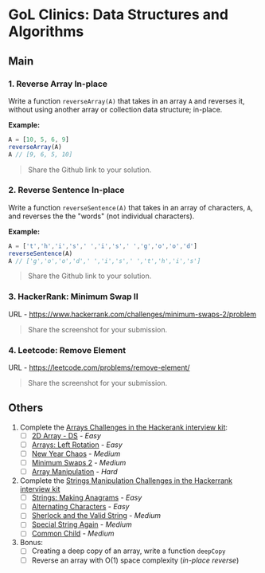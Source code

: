 # GoL Clinics: Data Structures and Algorithms

## Main

### 1. Reverse Array In-place

Write a function `reverseArray(A)` that takes in an array `A` and reverses it, without using another array or collection data structure; in-place.

**Example:**
```javascript
A = [10, 5, 6, 9]
reverseArray(A)
A // [9, 6, 5, 10]
```
> Share the Github link to your solution.

### 2. Reverse Sentence In-place

Write a function `reverseSentence(A)` that takes in an array of characters, `A`, and reverses the the "words" (not individual characters).

**Example:**
```javascript
A = ['t','h','i','s',' ','i','s',' ','g','o','o','d']
reverseSentence(A)
A // ['g','o','o','d',' ','i','s',' ','t','h','i','s']
```

> Share the Github link to your solution.

### 3. HackerRank: Minimum Swap II

URL - https://www.hackerrank.com/challenges/minimum-swaps-2/problem

> Share the screenshot for your submission.

### 4. Leetcode: Remove Element

URL - https://leetcode.com/problems/remove-element/

> Share the screenshot for your submission.

## Others

1. Complete the [Arrays Challenges in the Hackerank interview kit](https://www.hackerrank.com/interview/interview-preparation-kit/arrays/challenges):
    - [ ] [2D Array - DS](https://www.hackerrank.com/challenges/2d-array/problem) - _Easy_
    - [ ] [Arrays: Left Rotation](https://www.hackerrank.com/challenges/ctci-array-left-rotation/problem) - _Easy_
    - [ ] [New Year Chaos](https://www.hackerrank.com/challenges/new-year-chaos/problem) - _Medium_
    - [ ] [Minimum Swaps 2](https://www.hackerrank.com/challenges/minimum-swaps-2/problem) - _Medium_
    - [ ] [Array Manipulation](https://www.hackerrank.com/challenges/crush/problem) - _Hard_

1. Complete the [Strings Manipulation Challenges in the Hackerrank interview kit](https://www.hackerrank.com/interview/interview-preparation-kit/strings/challenges)
    - [ ] [Strings: Making Anagrams](https://www.hackerrank.com/challenges/ctci-making-anagrams/problem) - _Easy_
    - [ ] [Alternating Characters](https://www.hackerrank.com/challenges/alternating-characters/problem) - _Easy_
    - [ ] [Sherlock and the Valid String](https://www.hackerrank.com/challenges/sherlock-and-valid-string/problem) - _Medium_
    - [ ] [Special String Again](https://www.hackerrank.com/challenges/special-palindrome-again/problem) - _Medium_
    - [ ] [Common Child](https://www.hackerrank.com/challenges/common-child/problem) - _Medium_

1. Bonus:
    - [ ] Creating a deep copy of an array, write a function `deepCopy`
    - [ ] Reverse an array with O(1) space complexity (_in-place reverse_)
